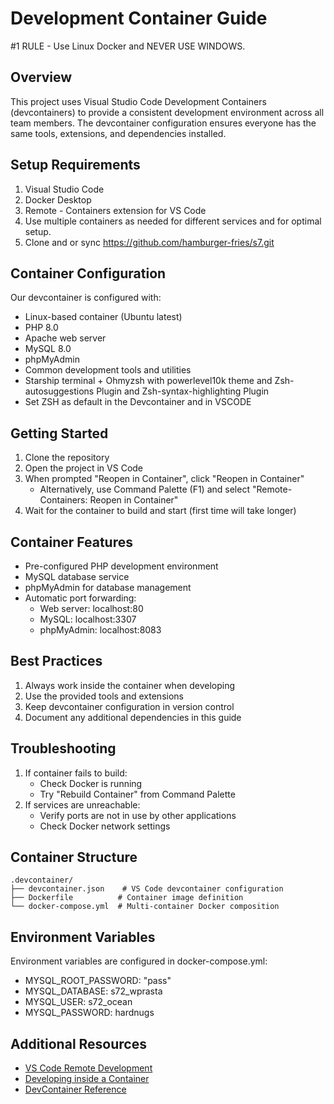 # Development Container Guide

#1 RULE - Use Linux Docker and NEVER USE WINDOWS.

## Overview
This project uses Visual Studio Code Development Containers (devcontainers) to provide a consistent development environment across all team members. The devcontainer configuration ensures everyone has the same tools, extensions, and dependencies installed.

## Setup Requirements
1. Visual Studio Code
2. Docker Desktop
3. Remote - Containers extension for VS Code
4. Use multiple containers as needed for different services and for optimal setup.
5. Clone and or sync https://github.com/hamburger-fries/s7.git

## Container Configuration
Our devcontainer is configured with:
- Linux-based container (Ubuntu latest)
- PHP 8.0
- Apache web server
- MySQL 8.0
- phpMyAdmin
- Common development tools and utilities
- Starship terminal + Ohmyzsh with powerlevel10k theme and Zsh-autosuggestions Plugin and Zsh-syntax-highlighting Plugin
- Set ZSH as default in the Devcontainer and in VSCODE
## Getting Started
1. Clone the repository
2. Open the project in VS Code
3. When prompted "Reopen in Container", click "Reopen in Container"
   - Alternatively, use Command Palette (F1) and select "Remote-Containers: Reopen in Container"
4. Wait for the container to build and start (first time will take longer)

## Container Features
- Pre-configured PHP development environment
- MySQL database service
- phpMyAdmin for database management
- Automatic port forwarding:
  - Web server: localhost:80
  - MySQL: localhost:3307
  - phpMyAdmin: localhost:8083

## Best Practices
1. Always work inside the container when developing
2. Use the provided tools and extensions
3. Keep devcontainer configuration in version control
4. Document any additional dependencies in this guide

## Troubleshooting
1. If container fails to build:
   - Check Docker is running
   - Try "Rebuild Container" from Command Palette
2. If services are unreachable:
   - Verify ports are not in use by other applications
   - Check Docker network settings

## Container Structure
```
.devcontainer/
├── devcontainer.json    # VS Code devcontainer configuration
├── Dockerfile          # Container image definition
└── docker-compose.yml  # Multi-container Docker composition
```

## Environment Variables
Environment variables are configured in docker-compose.yml:
- MYSQL_ROOT_PASSWORD: "pass"
- MYSQL_DATABASE: s72_wprasta
- MYSQL_USER: s72_ocean
- MYSQL_PASSWORD: hardnugs

## Additional Resources
- [VS Code Remote Development](https://code.visualstudio.com/docs/remote/remote-overview)
- [Developing inside a Container](https://code.visualstudio.com/docs/remote/containers)
- [DevContainer Reference](https://code.visualstudio.com/docs/remote/devcontainerjson-reference)
